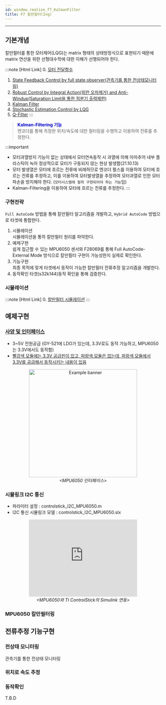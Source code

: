 ```yaml
---
id: window_realize_f7_KalmanFilter
title: F7 칼만필터(Ing)
---
```

---

## 기본개념

칼만필터를 통한 모터제어(LQG)는 matrix 형태의 상태방정식으로 표현되기 때문에 matrix 연산을 위한 선형대수학에 대한 이해가 선행되어야 한다.

:::note [Html Link]
0. <a href="/assets/kalman/Maxon_Motor_.html" target="_blank">모터 전달함수</a>
1. <a href="/assets/kalman/Maxon_Motor_1_ObserverStateFB_.html" target="_blank">State Feedback Control by full state observer(관측기를 통한 전상태모니터링)</a>
2. <a href="/assets/kalman/Maxon_Motor_2_RobustStateFB_.html" target="_blank">Robust Control by Integral Action(외란 오차제거) and Anti-Windup(Saturation Limit을 통한 적분기 출력제한)</a>
3. <a href="/assets/kalman/Maxon_Motor_3_Kalman_.html" target="_blank">Kalman Filter</a>
4. <a href="/assets/kalman/Maxon_Motor_4_Stochastic_.html" target="_blank">Stochastic Estimation Control by LQG</a>
5. <a href="/assets/kalman/Q_filter.html" target="_blank">Q-Filter</a>
:::

> <font color="blue"><strong>Kalman-Filtering 기능</strong></font><br/>
> 엔코더를 통해 측정한 위치/속도에 대한 필터링을 수행하고 이용하여 전류를 추정한다.

:::important
* 모터과열방지 기능이 없는 상태에서 모터연속동작 시 과열에 의해 아마추어 내부 플라스틱이 녹아 정상적으로 모터가 구동되지 않는 현상 발생함(21.10.13)
* 모터 발생열은 모터에 흐르는 전류에 비례하므로 엔코더 펄스를 이용하여 모터에 흐르는 전류를 추정하고, 이를 이용하여 모터발생열을 추정하여 모터과열로 인한 모터파손을 방지해야 한다. (`모터시스템에 필히 구현되어야 하는 기능`임)
* Kalman-Filtering을 이용하여 모터에 흐르는 전류를 추정한다.
:::

### 구현전략

`Full AutoCode` 방법을 통해 칼만필터 알고리즘을 개발하고, `Hybrid AutoCode` 방법으로 타겟에 통합한다.

1. 시뮬레이션  
시뮬레이션을 통하 칼만필터 원리를 파악한다.
2. 예제구현  
쉽게 접근할 수 있는 MPU6050 센서와 F28069를 통해 Full AutoCode-External Mode 방식으로 칼만필터 구현이 가능성한지 실제로 확인한다.
3. 기능구현  
최종 목적에 맞게 타겟에서 동작이 가능한 칼만필터 전류추정 알고리즘을 개발한다.
4. 동작확인
타겟(s32k144)동작 확인을 통해 검증한다.

### 시뮬레이션

:::note [Html Link]
0. <a href="/assets/kalman/Maxon_Motor_.html" target="_blank">칼만필터 시뮬레이션</a>
:::

## 예제구현

### [사양 및 인터페이스](http://www.jkelec.co.kr/img/sensors/manual/mpu6050_gy521/mpu6050_ds.pdf)

* 3~5V 전원공급 (GY-521에 LDO가 있는데, 3.3V로도 동작 가능하고, MPU6050는 3.3V에서도 동작함)
* [빨강색 모듈에는 3.3V 공급핀이 있고, 파랑색 모듈은 없는데, 파랑색 모듈에서 3.3V를 공급해서 동작시키는 내용이 있음](https://chocoball.tistory.com/entry/Hardware-Gyroscope-GY521-MPU6050)

<p align="center">
	<img
		src={require('/img/2_mbd/mbd_sys_mil_f7_mpu6050_interface.png').default}
		alt="Example banner"
		width="350"
	/><br/><em>&lt;MPU6050 인터페이스&gt;</em>
</p>

### 시뮬링크 I2C 통신

* 파라미터 설정 : controlstick_I2C_MPU6050.m
* I2C 통신 시뮬링크 모델 : controlstick_I2C_MPU6050.slx

<p align="center">
	<iframe 
		width="350" height="250"
		src="https://www.youtube.com/embed//lSM-kUjmdFw?rel=0"
		frameborder="0"
		allowfullscreen="true">
		이 브라우저는 iframe을 지원하지 않습니다.
	</iframe>
	<br/><em>&lt;MPU6050와 TI ControlStick의 Simulink 연동&gt;</em>
</p>

### MPU6050 칼만필터링

## 전류추정 기능구현

### 전상태 모니터링

관측기를 통한 전상태 모니터링

### 위치로 속도 추정

### 동작확인

T.B.D

